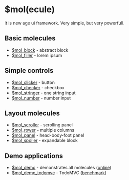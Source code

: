 # $mol(ecule)
It is new age ui framework. Very simple, but very powerfull.

## Basic molecules

 * [$mol_block](block) - abstract block 
 * [$mol_filler](filler) - lorem ipsum

## Simple controls

 * [$mol_clicker](clicker) - button
 * [$mol_checker](checker) - checkbox
 * [$mol_stringer](stringer) - one string input
 * [$mol_number](number) - number input

## Layout molecules

 * [$mol_scroller](scroller) - scrolling panel
 * [$mol_rower](rower) - multiple columns 
 * [$mol_panel](panel) - head-body-foot panel
 * [$mol_spoiler](spoiler) - expandable block

## Demo applications

 * [$mol_demo](demo) - demonstrates all molecules ([online](http://nin-jin.github.io/mol/))
 * [$mol_demo_todomvc](demo) - TodoMVC ([benchmark](http://nin-jin.github.io/todomvc/benchmark/))
